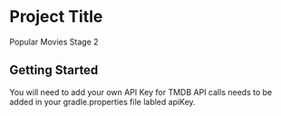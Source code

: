 # Project Title

Popular Movies Stage 2

## Getting Started

You will need to add your own API Key for TMDB API calls needs to be added in your gradle.properties file labled apiKey.